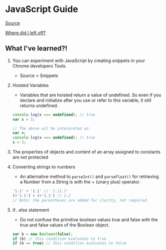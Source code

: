 # JavaScript Guide

[Source](https://developer.mozilla.org/en-US/docs/Web/JavaScript/Guide/Introduction)

[Where did I left off?](https://developer.mozilla.org/en-US/docs/Web/JavaScript/Guide/Loops_and_iteration)

## What I've learned?!

1. You can experiment with JavaScript by creating snippets in your Chrome developers Tools.

   * Source > Snippets

2. Hoisted Variables

   * Variables that are hoisted return a value of undefined. So even if you declare and initialize after you use or refer to this variable, it still returns undefined. 
   
   ```javascript
   console.log(x === undefined); // true
   var x = 3;
   
   // The above wil be interpreted as:
   var x;
   console.log(x === undefined); // true
   x = 3;
   ```

3. The properties of objects and content of an array assigned to constants are not protected

4. Converting strings to numbers

   * An alternative method to `parseInt()` and `parseFloat()` for retrieving a Number from a String is with the + (unary plus) operator.
   
   ```javascript
   '1.1' + '1.1' // '1.11.1'
   (+'1.1') + (+'1.1') // 2.2   
   // Note: the parentheses are added for clarity, not required.
   ```
5. if...else statement

   * Do not confuse the primitive boolean values true and false with the true and false values of the Boolean object.

   ```javascript
   var b = new Boolean(false);
   if (b) // this condition evaluates to true
   if (b == true) // this condition evaluates to false
   ```
